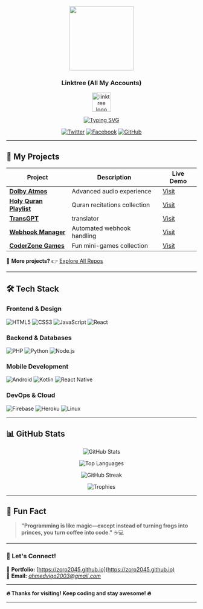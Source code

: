 <div id="header" align="center">
  <img src="https://github.com/Anmol-Baranwal/Cool-GIFs-For-GitHub/assets/74038190/d48893bd-0757-481c-8d7e-ba3e163feae7" height=170 />
</div>
<div id="badges"align="center">
  
### Linktree (All My Accounts)

<a href="https://linktr.ee/zoro2045" target="_blank">
    <img src="https://raw.githubusercontent.com/maurodesouza/profile-readme-generator/master/src/assets/icons/social/linktree/default.svg" height="50" alt="linktree logo"/>
  </a>
  
[![Typing SVG](https://readme-typing-svg.demolab.com?font=Fira+Code&weight=700&size=24&duration=3000&pause=1500&color=00FFAA&width=650&height=60&lines=🚀+Hi%2C+I'm+Ahmed+Mohammed+%7C+Android+%26+Web+Dev;📱+Android+Expert:+Kotlin+%7C+Jetpack+Compose+%7C+MVVM;🌐+Full-Stack+Web:+React+%7C+Node.js+%7C+Django;🤖+Telegram+Bots+Specialist+%7C+Python+Aiogram;💡+Open-Source+Contributor+%7C+Problem+Solver;🔥+Passionate+about+Clean+Code+%26+Automation)](https://git.io/typing-svg)

[![Twitter](https://img.shields.io/badge/Twitter-1DA1F2?style=for-the-badge&logo=twitter&logoColor=white)](https://twitter.com/dev_zoro2045)
[![Facebook](https://img.shields.io/badge/Facebook-1877F2?style=for-the-badge&logo=facebook&logoColor=white)](https://fb.com/profile.php?id=100028329259858)
[![GitHub](https://img.shields.io/badge/GitHub-100000?style=for-the-badge&logo=github&logoColor=white)](https://github.com/ZORO2045)

</div>  

---

## **🚀 My Projects**  

| Project | Description | Live Demo |
|---------|------------|----------|
| **[Dolby Atmos](https://zoro2045.github.io/DolbyAtmos/)** | Advanced audio experience | [Visit](https://zoro2045.github.io/DolbyAtmos/) |
| **[Holy Quran Playlist](https://zoro2045.github.io/Holy_Quran_Playlist/)** | Quran recitations collection | [Visit](https://zoro2045.github.io/Holy_Quran_Playlist/) |
| **[TransGPT](https://zoro2045.github.io/TransGPT/)** | translator | [Visit](https://zoro2045.github.io/TransGPT/) |
| **[Webhook Manager](https://zoro2045.github.io/Webhook_Management/)** | Automated webhook handling | [Visit](https://zoro2045.github.io/Webhook_Management/) |
| **[CoderZone Games](https://zoro2045.github.io/Games/)** | Fun mini-games collection | [Visit](https://zoro2045.github.io/Games/) |

📌 **More projects?** 👉 [Explore All Repos](https://github.com/ZORO2045?tab=repositories)  

---

## **🛠️ Tech Stack**  

### **Frontend & Design**  
![HTML5](https://img.shields.io/badge/HTML5-E34F26?style=for-the-badge&logo=html5&logoColor=white)
![CSS3](https://img.shields.io/badge/CSS3-1572B6?style=for-the-badge&logo=css3&logoColor=white)
![JavaScript](https://img.shields.io/badge/JavaScript-F7DF1E?style=for-the-badge&logo=javascript&logoColor=black)
![React](https://img.shields.io/badge/React-61DAFB?style=for-the-badge&logo=react&logoColor=black) 

### **Backend & Databases**  
![PHP](https://img.shields.io/badge/PHP-777BB4?style=for-the-badge&logo=php&logoColor=white)
![Python](https://img.shields.io/badge/Python-3776AB?style=for-the-badge&logo=python&logoColor=white)
![Node.js](https://img.shields.io/badge/Node.js-339933?style=for-the-badge&logo=nodedotjs&logoColor=white) 

### **Mobile Development**  
![Android](https://img.shields.io/badge/Android-3DDC84?style=for-the-badge&logo=android&logoColor=white)
![Kotlin](https://img.shields.io/badge/Kotlin-7F52FF?style=for-the-badge&logo=kotlin&logoColor=white)
![React Native](https://img.shields.io/badge/React_Native-61DAFB?style=for-the-badge&logo=react&logoColor=black)  

### **DevOps & Cloud**  
![Firebase](https://img.shields.io/badge/Firebase-FFCA28?style=for-the-badge&logo=firebase&logoColor=black)
![Heroku](https://img.shields.io/badge/Heroku-430098?style=for-the-badge&logo=heroku&logoColor=white)
![Linux](https://img.shields.io/badge/Linux-FCC624?style=for-the-badge&logo=linux&logoColor=black)  

---

## **📊 GitHub Stats**  

<div align="center">  

![GitHub Stats](https://github-readme-stats.vercel.app/api?username=ZORO2045&show_icons=true&theme=radical&hide_border=true)  

![Top Languages](https://github-readme-stats.vercel.app/api/top-langs/?username=ZORO2045&layout=compact&theme=radical&hide_border=true)  

![GitHub Streak](https://streak-stats.demolab.com/?user=ZORO2045&theme=radical&hide_border=true)  

![Trophies](https://github-profile-trophy.vercel.app/?username=ZORO2045&theme=radical&no-bg=true&no-frame=true&column=7)  

</div>  

---

## **💬 Fun Fact**  

> **"Programming is like magic—except instead of turning frogs into princes, you turn coffee into code."** ☕💻  

---

### **📩 Let's Connect!**  
🔗 **Portfolio:** [https://zoro2045.github.io](https://zoro2045.github.io)  
📧 **Email:** *ahmedvigo2003@gmail.com*

---

**🔥 Thanks for visiting! Keep coding and stay awesome! 🔥**  

---
